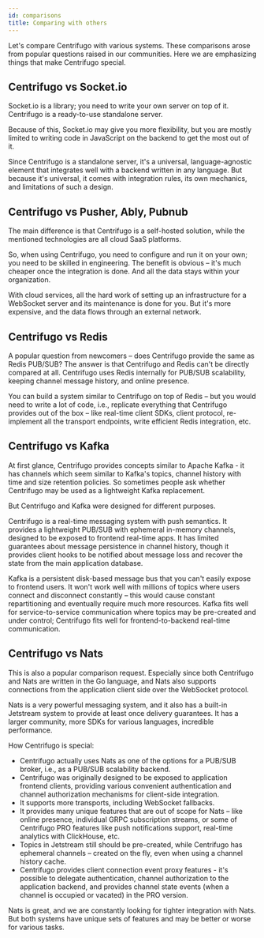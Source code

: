 ```yaml
---
id: comparisons
title: Comparing with others
---
```


Let's compare Centrifugo with various systems. These comparisons arose from popular questions raised in our communities. Here we are emphasizing things that make Centrifugo special.

## Centrifugo vs Socket.io

Socket.io is a library; you need to write your own server on top of it. Centrifugo is a ready-to-use standalone server.

Because of this, Socket.io may give you more flexibility, but you are mostly limited to writing code in JavaScript on the backend to get the most out of it.

Since Centrifugo is a standalone server, it's a universal, language-agnostic element that integrates well with a backend written in any language. But because it's universal, it comes with integration rules, its own mechanics, and limitations of such a design.

## Centrifugo vs Pusher, Ably, Pubnub

The main difference is that Centrifugo is a self-hosted solution, while the mentioned technologies are all cloud SaaS platforms.

So, when using Centrifugo, you need to configure and run it on your own; you need to be skilled in engineering. The benefit is obvious – it's much cheaper once the integration is done. And all the data stays within your organization.

With cloud services, all the hard work of setting up an infrastructure for a WebSocket server and its maintenance is done for you. But it's more expensive, and the data flows through an external network.

## Centrifugo vs Redis

A popular question from newcomers – does Centrifugo provide the same as Redis PUB/SUB? The answer is that Centrifugo and Redis can't be directly compared at all. Centrifugo uses Redis internally for PUB/SUB scalability, keeping channel message history, and online presence.

You can build a system similar to Centrifugo on top of Redis – but you would need to write a lot of code, i.e., replicate everything that Centrifugo provides out of the box – like real-time client SDKs, client protocol, re-implement all the transport endpoints, write efficient Redis integration, etc.

## Centrifugo vs Kafka

At first glance, Centrifugo provides concepts similar to Apache Kafka - it has channels which seem similar to Kafka's topics, channel history with time and size retention policies. So sometimes people ask whether Centrifugo may be used as a lightweight Kafka replacement.

But Centrifugo and Kafka were designed for different purposes.

Centrifugo is a real-time messaging system with push semantics. It provides a lightweight PUB/SUB with ephemeral in-memory channels, designed to be exposed to frontend real-time apps. It has limited guarantees about message persistence in channel history, though it provides client hooks to be notified about message loss and recover the state from the main application database.

Kafka is a persistent disk-based message bus that you can't easily expose to frontend users. It won't work well with millions of topics where users connect and disconnect constantly – this would cause constant repartitioning and eventually require much more resources. Kafka fits well for service-to-service communication where topics may be pre-created and under control; Centrifugo fits well for frontend-to-backend real-time communication.

## Centrifugo vs Nats

This is also a popular comparison request. Especially since both Centrifugo and Nats are written in the Go language, and Nats also supports connections from the application client side over the WebSocket protocol.

Nats is a very powerful messaging system, and it also has a built-in Jetstream system to provide at least once delivery guarantees. It has a larger community, more SDKs for various languages, incredible performance.

How Centrifugo is special:

* Centrifugo actually uses Nats as one of the options for a PUB/SUB broker, i.e., as a PUB/SUB scalability backend.
* Centrifugo was originally designed to be exposed to application frontend clients, providing various convenient authentication and channel authorization mechanisms for client-side integration.
* It supports more transports, including WebSocket fallbacks.
* It provides many unique features that are out of scope for Nats – like online presence, individual GRPC subscription streams, or some of Centrifugo PRO features like push notifications support, real-time analytics with ClickHouse, etc.
* Topics in Jetstream still should be pre-created, while Centrifugo has ephemeral channels – created on the fly, even when using a channel history cache.
* Centrifugo provides client connection event proxy features - it's possible to delegate authentication, channel authorization to the application backend, and provides channel state events (when a channel is occupied or vacated) in the PRO version.

Nats is great, and we are constantly looking for tighter integration with Nats. But both systems have unique sets of features and may be better or worse for various tasks.
